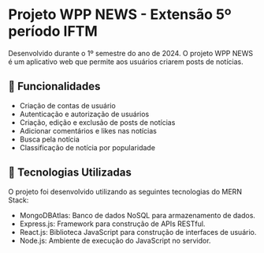 # Projeto WPP NEWS - Extensão 5º período IFTM
Desenvolvido durante o 1º semestre do ano de 2024. O projeto WPP NEWS é um aplicativo web que permite aos usuários criarem posts de notícias.

## 🔧 Funcionalidades
* Criação de contas de usuário
* Autenticação e autorização de usuários
* Criação, edição e exclusão de posts de notícias
* Adicionar comentários e likes nas notícias
* Busca pela notícia
* Classificação de notícia por popularidade
  
## 🚀 Tecnologias Utilizadas
O projeto foi desenvolvido utilizando as seguintes tecnologias do MERN Stack:

* MongoDBAtlas: Banco de dados NoSQL para armazenamento de dados.
* Express.js: Framework para construção de APIs RESTful.
* React.js: Biblioteca JavaScript para construção de interfaces de usuário.
* Node.js: Ambiente de execução do JavaScript no servidor.
